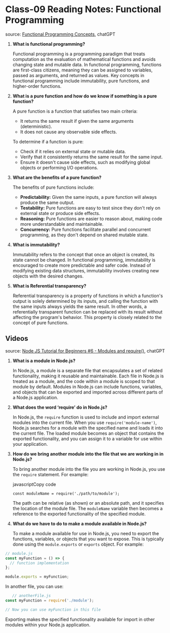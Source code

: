 # Class-09 Reading Notes: Functional Programming

source: [Functional Programming Concepts](https://medium.com/the-renaissance-developer/concepts-of-functional-programming-in-javascript-6bc84220d2aa), chatGPT

1. **What is functional programming?**

    Functional programming is a programming paradigm that treats computation as the evaluation of mathematical functions and avoids changing state and mutable data. In functional programming, functions are first-class citizens, meaning they can be assigned to variables, passed as arguments, and returned as values. Key concepts in functional programming include immutability, pure functions, and higher-order functions.
    
2. **What is a pure function and how do we know if something is a pure function?**
    
    A pure function is a function that satisfies two main criteria:
    
    - It returns the same result if given the same arguments (deterministic).
    - It does not cause any observable side effects.
    
    To determine if a function is pure:
    
    - Check if it relies on external state or mutable data.
    - Verify that it consistently returns the same result for the same input.
    - Ensure it doesn't cause side effects, such as modifying global objects or performing I/O operations.
    
1. **What are the benefits of a pure function?**
    
    The benefits of pure functions include:
    
    - **Predictability:** Given the same inputs, a pure function will always produce the same output.
    - **Testability:** Pure functions are easy to test since they don't rely on external state or produce side effects.
    - **Reasoning:** Pure functions are easier to reason about, making code more understandable and maintainable.
    - **Concurrency:** Pure functions facilitate parallel and concurrent programming, as they don't depend on shared mutable state.
4. **What is immutability?**
    
    Immutability refers to the concept that once an object is created, its state cannot be changed. In functional programming, immutability is encouraged to create more predictable and safer code. Instead of modifying existing data structures, immutability involves creating new objects with the desired changes.
    
5. **What is Referential transparency?**
    
    Referential transparency is a property of functions in which a function's output is solely determined by its inputs, and calling the function with the same inputs always yields the same result. In other words, a referentially transparent function can be replaced with its result without affecting the program's behavior. This property is closely related to the concept of pure functions.

## Videos

source: [Node JS Tutorial for Beginners #6 - Modules and require()](https://www.youtube.com/watch?v=xHLd36QoS4k), chatGPT

1. **What is a module in Node.js?**
    
    In Node.js, a module is a separate file that encapsulates a set of related functionality, making it reusable and maintainable. Each file in Node.js is treated as a module, and the code within a module is scoped to that module by default. Modules in Node.js can include functions, variables, and objects that can be exported and imported across different parts of a Node.js application.
    
2. **What does the word ‘require’ do in Node.js?**
    
    In Node.js, the `require` function is used to include and import external modules into the current file. When you use `require('module-name')`, Node.js searches for a module with the specified name and loads it into the current file. The loaded module becomes an object that contains the exported functionality, and you can assign it to a variable for use within your application.
    
3. **How do we bring another module into the file that we are working in in Node.js?**
    
    To bring another module into the file you are working in Node.js, you use the `require` statement. For example:
    
    javascriptCopy code
    
    `const moduleName = require('./path/to/module');`
    
    The path can be relative (as shown) or an absolute path, and it specifies the location of the module file. The `moduleName` variable then becomes a reference to the exported functionality of the specified module.

4. **What do we have to do to make a module available in Node.js?**

    To make a module available for use in Node.js, you need to export the functions, variables, or objects that you want to expose. This is typically done using the `module.exports` or `exports` object. For example:

```js
// module.js
const myFunction = () => {
  // function implementation
};

module.exports = myFunction;

```

In another file, you can use:

```js
   // anotherFile.js
const myFunction = require('./module');

// Now you can use myFunction in this file

```

Exporting makes the specified functionality available for import in other modules within your Node.js application.